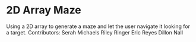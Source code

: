 # 2D Array Maze
Using a 2D array to generate a maze and let the user navigate it looking for a target.
Contributors:
Serah Michaels
Riley Ringer
Eric Reyes
Dillon Nall
